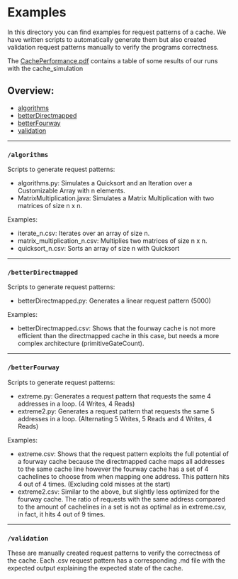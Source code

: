 # Examples

In this directory you can find examples for request patterns of a cache.
We have written scripts to automatically generate them but also created validation request patterns manually to verify the programs correctness.

The [CachePerformance.pdf](./CachePerformance.pdf) contains a table of some results of our runs with the cache_simulation

## Overview:
- [algorithms](#algorithms)
- [betterDirectmapped](#betterDirectmapped)
- [betterFourway](#betterFourway)
- [validation](#validation)

---

### `/algorithms`
Scripts to generate request patterns:
- algorithms.py: Simulates a Quicksort and an Iteration over a Customizable Array with n elements.
- MatrixMultiplication.java: Simulates a Matrix Multiplication with two matrices of size n x n.

Examples:
- iterate_n.csv: Iterates over an array of size n.
- matrix_multiplication_n.csv: Multiplies two matrices of size n x n.
- quicksort_n.csv: Sorts an array of size n with Quicksort


---
### `/betterDirectmapped`
Scripts to generate request patterns:
- betterDirectmapped.py: Generates a linear request pattern (5000)

Examples:
- betterDirectmapped.csv: Shows that the fourway cache is not more efficient than the directmapped cache in this case, but needs a more complex architecture (primitiveGateCount).


---
### `/betterFourway`
Scripts to generate request patterns:
- extreme.py: Generates a request pattern that requests the same 4 addresses in a loop. (4 Writes, 4 Reads)
- extreme2.py: Generates a request pattern that requests the same 5 addresses in a loop. (Alternating 5 Writes, 5 Reads and 4 Writes, 4 Reads)

Examples:
- extreme.csv: Shows that the request pattern exploits the full potential of a fourway cache because the directmapped cache maps all addresses to the same cache line however the fourway cache has a set of 4 cachelines to choose from when mapping one address. This pattern hits 4 out of 4 times. (Excluding cold misses at the start)
- extreme2.csv: Similar to the above, but slightly less optimized for the fourway cache. The ratio of requests with the same address compared to the amount of cachelines in a set is not as optimal as in extreme.csv, in fact, it hits 4 out of 9 times.


---
### `/validation`
These are manually created request patterns to verify the correctness of the cache.
Each .csv request pattern has a corresponding .md file with the expected output explaining the expected state of the cache.
